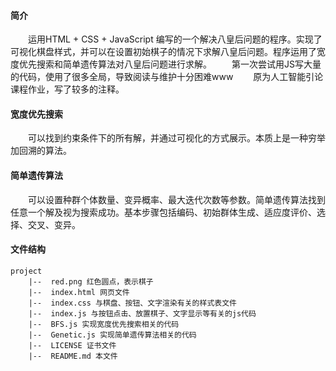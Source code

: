 #### 简介
&emsp;&emsp;运用HTML + CSS + JavaScript 编写的一个解决八皇后问题的程序。实现了可视化棋盘样式，并可以在设置初始棋子的情况下求解八皇后问题。程序运用了宽度优先搜索和简单遗传算法对八皇后问题进行求解。
&emsp;&emsp;第一次尝试用JS写大量的代码，使用了很多全局，导致阅读与维护十分困难www 
&emsp;&emsp;原为人工智能引论课程作业，写了较多的注释。 
<br>
#### 宽度优先搜索
&emsp;&emsp;可以找到约束条件下的所有解，并通过可视化的方式展示。本质上是一种穷举加回溯的算法。
<br>
#### 简单遗传算法
&emsp;&emsp;可以设置种群个体数量、变异概率、最大迭代次数等参数。简单遗传算法找到任意一个解及视为搜索成功。基本步骤包括编码、初始群体生成、适应度评价、选择、交叉、变异。
<br>
#### 文件结构
```
project
    |--  red.png 红色圆点，表示棋子
    |--  index.html 网页文件
    |--  index.css 与棋盘、按钮、文字渲染有关的样式表文件
    |--  index.js 与按钮点击、放置棋子、文字显示等有关的js代码
    |--  BFS.js 实现宽度优先搜索相关的代码
    |--  Genetic.js 实现简单遗传算法相关的代码
    |--  LICENSE 证书文件
    |--  README.md 本文件
```
